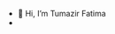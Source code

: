 - 👋 Hi, I’m Tumazir Fatima
- 

<!---
Tumazir-collab/Tumazir-collab is a ✨ special ✨ repository because its `README.md` (this file) appears on your GitHub profile.
You can click the Preview link to take a look at your changes.
--->
